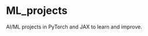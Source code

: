 # ML_projects
AI/ML projects in PyTorch and JAX to learn and improve.

<!-- Folder [**JAX**](./JAX): Neural network in [JAX](https://jax.readthedocs.io/en/latest/) from scratch, applied to MNIST dataset. -->
